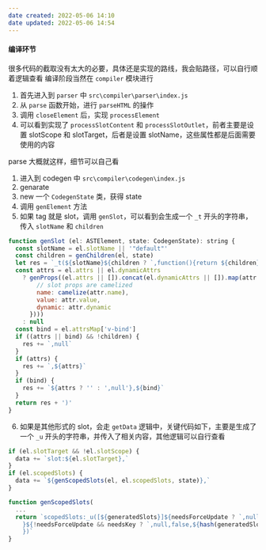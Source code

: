 ```yaml
---
date created: 2022-05-06 14:10
date updated: 2022-05-06 14:54
---
```


#### 编译环节

很多代码的截取没有太大的必要，具体还是实现的路线，我会贴路径，可以自行顺着逻辑查看
编译阶段当然在 `compiler` 模块进行

1. 首先进入到 `parser` 中 `src\compiler\parser\index.js`
2. 从 `parse` 函数开始，进行 `parseHTML` 的操作
3. 调用 `closeElement` 后，实现 `processElement`
4. 可以看到实现了 `processSlotContent` 和 `processSlotOutlet`，前者主要是设置 slotScope 和 slotTarget，后者是设置 slotName，这些属性都是后面需要使用的内容

parse 大概就这样，细节可以自己看

1. 进入到 codegen 中 `src\compiler\codegen\index.js`
2. genarate
3. new 一个 `CodegenState` 类，获得 state
4. 调用 `genElement` 方法
5. 如果 tag 就是 slot，调用 `genSlot`，可以看到会生成一个 `_t` 开头的字符串，传入 `slotName` 和 `children`

```js
function genSlot (el: ASTElement, state: CodegenState): string {
  const slotName = el.slotName || '"default"'
  const children = genChildren(el, state)
  let res = `_t(${slotName}${children ? `,function(){return ${children}}` : ''}`
  const attrs = el.attrs || el.dynamicAttrs
    ? genProps((el.attrs || []).concat(el.dynamicAttrs || []).map(attr => ({
        // slot props are camelized
        name: camelize(attr.name),
        value: attr.value,
        dynamic: attr.dynamic
      })))
    : null
  const bind = el.attrsMap['v-bind']
  if ((attrs || bind) && !children) {
    res += `,null`
  }
  if (attrs) {
    res += `,${attrs}`
  }
  if (bind) {
    res += `${attrs ? '' : ',null'},${bind}`
  }
  return res + ')'
}
```

6. 如果是其他形式的 slot，会走 `getData` 逻辑中，关键代码如下，主要是生成了一个 `_u` 开头的字符串，并传入了相关内容，其他逻辑可以自行查看

```js
if (el.slotTarget && !el.slotScope) {
  data += `slot:${el.slotTarget},`
}
if (el.scopedSlots) {
  data += `${genScopedSlots(el, el.scopedSlots, state)},`
}

function genScopedSlots(
  ...
  return `scopedSlots:_u([${generatedSlots}]${needsForceUpdate ? `,null,true` : ``
    }${!needsForceUpdate && needsKey ? `,null,false,${hash(generatedSlots)}` : ``
    })`
}
```
